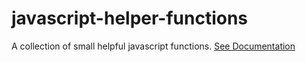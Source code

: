 # javascript-helper-functions

A collection of small helpful javascript functions. [See Documentation](./documentation/documentation.md)
